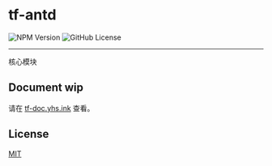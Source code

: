 # tf-antd

![NPM Version](https://img.shields.io/npm/v/tf-core)
![GitHub License](https://img.shields.io/github/license/yuhengshen/tf)

---

核心模块

## Document wip

请在 [tf-doc.yhs.ink](https://tf-doc.yhs.ink) 查看。

## License

[MIT](../../LICENSE)
